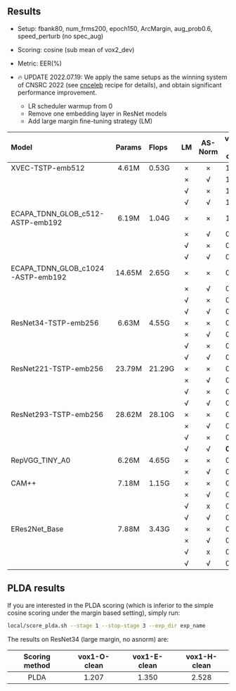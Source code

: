 ## Results

* Setup: fbank80, num_frms200, epoch150, ArcMargin, aug_prob0.6, speed_perturb (no spec_aug)
* Scoring: cosine (sub mean of vox2_dev)
* Metric: EER(%)

* 🔥 UPDATE 2022.07.19: We apply the same setups as the winning system of CNSRC 2022 (see [cnceleb](https://github.com/wenet-e2e/wespeaker/tree/master/examples/cnceleb/v2) recipe for details), and obtain significant performance improvement.
    * LR scheduler warmup from 0
    * Remove one embedding layer in ResNet models
    * Add large margin fine-tuning strategy (LM)

| Model | Params | Flops | LM | AS-Norm | vox1-O-clean | vox1-E-clean | vox1-H-clean |
|:------|:------:|:------|:--:|:-------:|:------------:|:------------:|:------------:|
| XVEC-TSTP-emb512 | 4.61M | 0.53G | × | × | 1.989 | 1.209 | 3.412 |
|                  |       |       | × | √ | 1.834 | 1.846 | 3.124 |
|                  |       |       | √ | × | 1.749 | 1.721 | 2.944 |
|                  |       |       | √ | √ | 1.590 | 1.641 | 2.726 |
| ECAPA_TDNN_GLOB_c512-ASTP-emb192  | 6.19M | 1.04G | × | × | 1.069 | 1.209 | 2.310 |
|                                   |       |       | × | √ | 0.957 | 1.128 | 2.105 |
|                                   |       |       | √ | × | 0.878 | 1.072 | 2.007 |
|                                   |       |       | √ | √ | 0.782 | 1.005 | 1.824 |
| ECAPA_TDNN_GLOB_c1024-ASTP-emb192 | 14.65M | 2.65G | × | × | 0.856 | 1.072 | 2.059 |
|                                   |        |       | × | √ | 0.808 | 0.990 | 1.874 |
|                                   |        |       | √ | × | 0.798 | 0.993 | 1.883 |
|                                   |        |       | √ | √ | 0.728 | 0.929 | 1.721 |
| ResNet34-TSTP-emb256 | 6.63M | 4.55G | × | × | 0.867 | 1.049 | 1.959 |
|                      |       |       | × | √ | 0.787 | 0.964 | 1.726 |
|                      |       |       | √ | × | 0.797 | 0.937 | 1.695 |
|                      |       |       | √ | √ | 0.723 | 0.867 | 1.532 |
| ResNet221-TSTP-emb256 | 23.79M | 21.29G | × | × | 0.569 | 0.774 | 1.464 |
|                       |        |        | × | √ | 0.479 | 0.707 | 1.290 |
|                       |        |        | √ | × | 0.580 | 0.729 | 1.351 |
|                       |        |        | √ | √ | 0.505 | 0.676 | 1.213 |
| ResNet293-TSTP-emb256 | 28.62M | 28.10G | × | × | 0.595 | 0.756 | 1.433 |
|                       |        |        | × | √ | 0.537 | 0.701 | 1.276 |
|                       |        |        | √ | × | 0.532 | 0.707 | 1.311 |
|                       |        |        | √ | √ | **0.447** | **0.657** | **1.183** |
| RepVGG_TINY_A0       | 6.26M | 4.65G | × | × | 0.909 | 1.034 | 1.943 |
|                      |       |       | × | √ | 0.824 | 0.953 | 1.709 |
| CAM++                | 7.18M | 1.15G | × | × | 0.803 | 0.932 | 1.860 |
|                      |       |       | × | √ | 0.718 | 0.879 | 1.735 |
|                      |       |       | √ | x | 0.707 | 0.845 | 1.664 |
|                      |       |       | √ | √ | 0.659 | 0.803 | 1.569 |
| ERes2Net_Base        | 7.88M | 3.43G | × | × | 0.914 | 1.066 | 1.986 |
|                      |       |       | × | √ | 0.797 | 0.975 | 1.788 |
|                      |       |       | √ | x | 0.824 | 0.968 | 1.776 |
|                      |       |       | √ | √ | 0.745 | 0.896 | 1.604 |


## PLDA results
If you are interested in the PLDA scoring (which is inferior to the simple cosine scoring under the margin based setting), simply run:

```bash
local/score_plda.sh --stage 1 --stop-stage 3 --exp_dir exp_name
```

The results on ResNet34 (large margin, no asnorm) are:

| Scoring method | vox1-O-clean | vox1-E-clean | vox1-H-clean |
|:--------------:|:------------:|:------------:|:------------:|
|      PLDA      |    1.207     |    1.350     |    2.528     |

